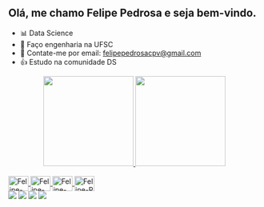 
## Olá, me chamo Felipe Pedrosa e seja bem-vindo.

- 📊 Data Science
- 🙌 Faço engenharia na UFSC
- 📩 Contate-me por email: felipepedrosacpv@gmail.com
- 👍 Estudo na comunidade DS 

<div align="center">
  <a href="https://github.com/PedrosaFelipe">
  <img height="180em" src="https://github-readme-stats.vercel.app/api?username=PedrosaFelipe&show_icons=true&theme=dracula&include_all_commits=true&count_private=true"/>
  <img height="180em" src="https://github-readme-stats.vercel.app/api/top-langs/?username=PedrosaFelipe&layout=compact&langs_count=7&theme=dracula"/>
</div>
  
  <div style="display: inline_block"><br>
  <img align="center" alt="Felipe-AWS" height="30" width="40" src="https://cdn.jsdelivr.net/gh/devicons/devicon/icons/amazonwebservices/amazonwebservices-plain-wordmark.svg"/>
  <img align="center" alt="Felipe-Docker" height="30" width="40" src="https://cdn.jsdelivr.net/gh/devicons/devicon/icons/docker/docker-original.svg" />
  <img align="center" alt="Felipe-Python" height="30" width="40" src="https://cdn.jsdelivr.net/gh/devicons/devicon/icons/python/python-original.svg" />
  <img align="center" alt="Felipe-R" height="30" width="40" src="https://cdn.jsdelivr.net/gh/devicons/devicon/icons/r/r-original.svg" />
  </div>
  
  <div> 
    <a href="https://www.instagram.com/felipedossantospedrosa/" target="_blank"><img src="https://img.shields.io/badge/-Instagram-%23E4405F?style=for-the-badge&logo=instagram&logoColor=white" target="_blank"></a>
    <a href="https://www.linkedin.com/in/felipe-pedrosa-5166961b0/" target="_blank"><img src="https://img.shields.io/badge/-LinkedIn-%230077B5?style=for-the-badge&logo=linkedin&logoColor=white" target="_blank"></a> 
    <a href="https://gitlab.com/felipepedrosacpv" target="_blank"><img src="https://img.shields.io/badge/GitLab-330F63?style=for-the-badge&logo=gitlab&logoColor=white" target="_blank"></a> 
    <a href="https://medium.com/@felipepedrosacpv" target="_blank"><img src="https://img.shields.io/badge/Medium-12100E?style=for-the-badge&logo=medium&logoColor=white" target="_blank"></a> 
  </div>
